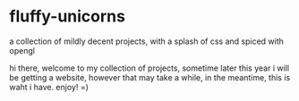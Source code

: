 fluffy-unicorns
===============

a collection of mildly decent projects, with a splash of css and spiced with opengl

hi there, welcome to my collection of projects, sometime later this year i will be getting a website, however that may take a while,
in the meantime, this is waht i have. enjoy!  =)
